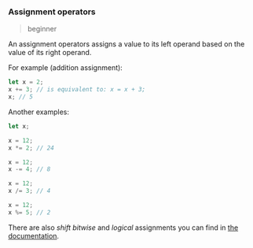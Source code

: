 ### Assignment operators

> beginner

An assignment operators assigns a value to its left operand based on the value of its right operand.

For example (addition assignment):

```js
let x = 2;
x += 3; // is equivalent to: x = x + 3;
x; // 5
```

Another examples:

```js
let x;

x = 12;
x *= 2; // 24

x = 12;
x -= 4; // 8

x = 12;
x /= 3; // 4

x = 12;
x %= 5; // 2
```

There are also _shift_ _bitwise_ and _logical_ assignments you can find in [the documentation](https://developer.mozilla.org/en-US/docs/Web/JavaScript/Reference/Operators#assignment_operators).
